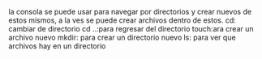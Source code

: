 la consola se puede usar para navegar por directorios y crear nuevos de estos mismos, a la ves se puede crear archivos dentro de estos. cd: cambiar de directorio cd ..:para regresar del directorio touch:ara crear un archivo nuevo mkdir: para crear un directorio nuevo ls: para ver que archivos hay en un directorio 

